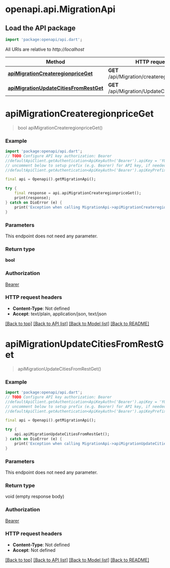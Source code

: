 # openapi.api.MigrationApi

## Load the API package
```dart
import 'package:openapi/api.dart';
```

All URIs are relative to *http://localhost*

Method | HTTP request | Description
------------- | ------------- | -------------
[**apiMigrationCreateregionpriceGet**](MigrationApi.md#apimigrationcreateregionpriceget) | **GET** /api/Migration/createregionprice | 
[**apiMigrationUpdateCitiesFromRestGet**](MigrationApi.md#apimigrationupdatecitiesfromrestget) | **GET** /api/Migration/UpdateCitiesFromRest | 


# **apiMigrationCreateregionpriceGet**
> bool apiMigrationCreateregionpriceGet()



### Example
```dart
import 'package:openapi/api.dart';
// TODO Configure API key authorization: Bearer
//defaultApiClient.getAuthentication<ApiKeyAuth>('Bearer').apiKey = 'YOUR_API_KEY';
// uncomment below to setup prefix (e.g. Bearer) for API key, if needed
//defaultApiClient.getAuthentication<ApiKeyAuth>('Bearer').apiKeyPrefix = 'Bearer';

final api = Openapi().getMigrationApi();

try {
    final response = api.apiMigrationCreateregionpriceGet();
    print(response);
} catch on DioError (e) {
    print('Exception when calling MigrationApi->apiMigrationCreateregionpriceGet: $e\n');
}
```

### Parameters
This endpoint does not need any parameter.

### Return type

**bool**

### Authorization

[Bearer](../README.md#Bearer)

### HTTP request headers

 - **Content-Type**: Not defined
 - **Accept**: text/plain, application/json, text/json

[[Back to top]](#) [[Back to API list]](../README.md#documentation-for-api-endpoints) [[Back to Model list]](../README.md#documentation-for-models) [[Back to README]](../README.md)

# **apiMigrationUpdateCitiesFromRestGet**
> apiMigrationUpdateCitiesFromRestGet()



### Example
```dart
import 'package:openapi/api.dart';
// TODO Configure API key authorization: Bearer
//defaultApiClient.getAuthentication<ApiKeyAuth>('Bearer').apiKey = 'YOUR_API_KEY';
// uncomment below to setup prefix (e.g. Bearer) for API key, if needed
//defaultApiClient.getAuthentication<ApiKeyAuth>('Bearer').apiKeyPrefix = 'Bearer';

final api = Openapi().getMigrationApi();

try {
    api.apiMigrationUpdateCitiesFromRestGet();
} catch on DioError (e) {
    print('Exception when calling MigrationApi->apiMigrationUpdateCitiesFromRestGet: $e\n');
}
```

### Parameters
This endpoint does not need any parameter.

### Return type

void (empty response body)

### Authorization

[Bearer](../README.md#Bearer)

### HTTP request headers

 - **Content-Type**: Not defined
 - **Accept**: Not defined

[[Back to top]](#) [[Back to API list]](../README.md#documentation-for-api-endpoints) [[Back to Model list]](../README.md#documentation-for-models) [[Back to README]](../README.md)

